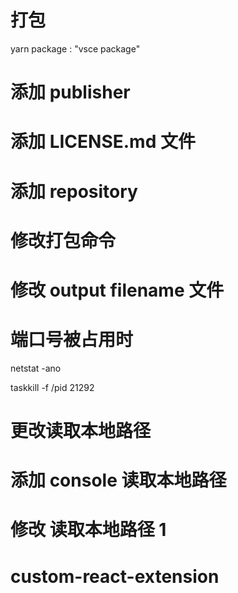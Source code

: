 # 打包

yarn package : "vsce package"

# 添加 publisher

# 添加 LICENSE.md 文件

# 添加 repository

# 修改打包命令

# 修改 output filename 文件

# 端口号被占用时

netstat -ano

taskkill -f /pid 21292

# 更改读取本地路径

# 添加 console 读取本地路径

# 修改 读取本地路径 1
# custom-react-extension
